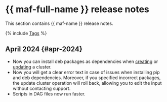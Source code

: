 # {{ maf-full-name }} release notes

This section contains {{ maf-name }} release notes.

{% include [Tags](../_includes/mdb/release-notes-tags.md) %}

## April 2024 {#apr-2024}

* Now you can install deb packages as dependencies when [creating](operations/cluster-create.md) or [updating](operations/cluster-update.md) a cluster.
* Now you will get a clear error text in case of issues when installing pip and deb dependencies. Moreover, if you specified incorrect packages, the update cluster operation will roll back, allowing you to edit the input without contacting support.
* Scripts in DAG files now run faster.
